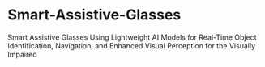# Smart-Assistive-Glasses
Smart Assistive Glasses Using Lightweight AI Models for Real-Time Object Identification, Navigation, and Enhanced Visual Perception for the Visually Impaired 
